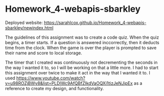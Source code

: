 # Homework_4-webapis-sbarkley

Deployed website: https://sarahlcox.github.io/Homework_4-webapis-sbarkley/newindex.html


The guidelines of this assignment was to create a code quiz. When the quiz begins, a timer starts. If a question is answered inccorrectly, then it deducts time from the clock. When the game is over the player is prompted to save their name and score to local storage. 

The timer that I created was continuously not decrementing the seconds in the way I wanted it to, so I will be working on that a little more. I had to start this assignment over twice to make it act in the way that I wanted it to. I used
https://www.youtube.com/watch?v=u98ROZjBWy8&list=PLDlWc9AfQBfZIkdVaOQXi1tizJeNJipEx as a reference to create my design, and functionality. 
